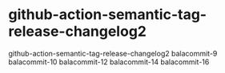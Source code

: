 # github-action-semantic-tag-release-changelog2
github-action-semantic-tag-release-changelog2
balacommit-9
balacommit-10
balacommit-12
balacommit-14
balacommit-16